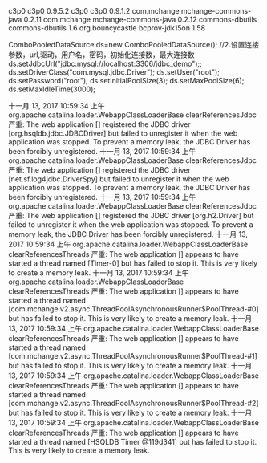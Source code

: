 


<dependency>
  <groupId>c3p0</groupId>
  <artifactId>c3p0</artifactId>
  <version>0.9.5.2</version>
</dependency>

<dependency>
  <groupId>c3p0</groupId>
  <artifactId>c3p0</artifactId>
  <version>0.9.1.2</version>
</dependency>
<dependency>
  <groupId>com.mchange</groupId>
  <artifactId>mchange-commons-java</artifactId>
  <version>0.2.11</version>
</dependency>


<dependency>
  <groupId>com.mchange</groupId>
  <artifactId>mchange-commons-java</artifactId>
  <version>0.2.12</version>
</dependency>
<dependency>
    <groupId>commons-dbutils</groupId>
    <artifactId>commons-dbutils</artifactId>
    <version>1.6</version>
</dependency>
<dependency>
    <groupId>org.bouncycastle</groupId>
    <artifactId>bcprov-jdk15on</artifactId>
    <version>1.58</version>
</dependency>


ComboPooledDataSource ds=new ComboPooledDataSource();
//2.设置连接参数，url,驱动，用户名，密码，初始化连接数，最大连接数
ds.setJdbcUrl("jdbc:mysql://localhost:3306/jdbc_demo");;
ds.setDriverClass("com.mysql.jdbc.Driver");
ds.setUser("root");
ds.setPassword("root");
ds.setInitialPoolSize(3);
ds.setMaxPoolSize(6);
ds.setMaxIdleTime(3000);



十一月 13, 2017 10:59:34 上午 org.apache.catalina.loader.WebappClassLoaderBase clearReferencesJdbc
严重: The web application [] registered the JDBC driver [org.hsqldb.jdbc.JDBCDriver] but failed to unregister it when the web application was stopped. To prevent a memory leak, the JDBC Driver has been forcibly unregistered.
十一月 13, 2017 10:59:34 上午 org.apache.catalina.loader.WebappClassLoaderBase clearReferencesJdbc
严重: The web application [] registered the JDBC driver [net.sf.log4jdbc.DriverSpy] but failed to unregister it when the web application was stopped. To prevent a memory leak, the JDBC Driver has been forcibly unregistered.
十一月 13, 2017 10:59:34 上午 org.apache.catalina.loader.WebappClassLoaderBase clearReferencesJdbc
严重: The web application [] registered the JDBC driver [org.h2.Driver] but failed to unregister it when the web application was stopped. To prevent a memory leak, the JDBC Driver has been forcibly unregistered.
十一月 13, 2017 10:59:34 上午 org.apache.catalina.loader.WebappClassLoaderBase clearReferencesThreads
严重: The web application [] appears to have started a thread named [Timer-0] but has failed to stop it. This is very likely to create a memory leak.
十一月 13, 2017 10:59:34 上午 org.apache.catalina.loader.WebappClassLoaderBase clearReferencesThreads
严重: The web application [] appears to have started a thread named [com.mchange.v2.async.ThreadPoolAsynchronousRunner$PoolThread-#0] but has failed to stop it. This is very likely to create a memory leak.
十一月 13, 2017 10:59:34 上午 org.apache.catalina.loader.WebappClassLoaderBase clearReferencesThreads
严重: The web application [] appears to have started a thread named [com.mchange.v2.async.ThreadPoolAsynchronousRunner$PoolThread-#1] but has failed to stop it. This is very likely to create a memory leak.
十一月 13, 2017 10:59:34 上午 org.apache.catalina.loader.WebappClassLoaderBase clearReferencesThreads
严重: The web application [] appears to have started a thread named [com.mchange.v2.async.ThreadPoolAsynchronousRunner$PoolThread-#2] but has failed to stop it. This is very likely to create a memory leak.
十一月 13, 2017 10:59:34 上午 org.apache.catalina.loader.WebappClassLoaderBase clearReferencesThreads
严重: The web application [] appears to have started a thread named [HSQLDB Timer @119d341] but has failed to stop it. This is very likely to create a memory leak.

